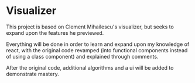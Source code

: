 # Visualizer
This project is based on Clement Mihailescu's visualizer, but seeks to expand upon the features he previewed.

Everything will be done in order to learn and expand upon my knowledge of react, with the original code revamped (into functional components instead of using a class component) and explained through comments.

After the original code, additional algorithms and a ui will be added to demonstrate mastery.
